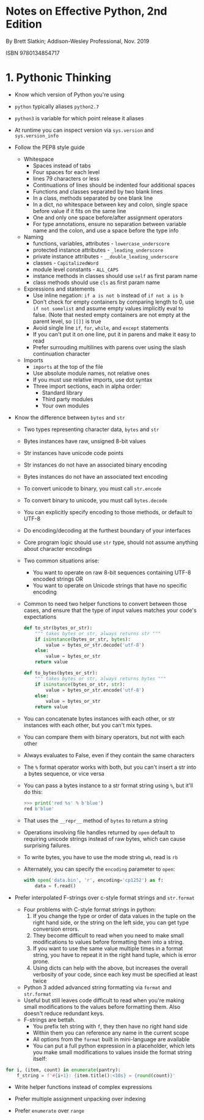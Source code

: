 # Notes on Effective Python, 2nd Edition

By Brett Slatkin; Addison-Wesley Professional, Nov. 2019

ISBN 9780134854717

# 1. Pythonic Thinking

* Know which version of Python you're using
* `python` typically aliases `python2.7`
* `python3` is variable for which point release it aliases
* At runtime you can inspect version via `sys.version` and `sys.version_info`
* Follow the PEP8 style guide
    * Whitespace
        * Spaces instead of tabs
        * Four spaces for each level
        * lines 79 characters or less
        * Continuations of lines should be indented four additional spaces
        * Functions and classes separated by two blank lines
        * In a class, methods separated by one blank line
        * In a dict, no whitespace between key and colon, single space before value if it fits on the same line
        * One and only one space before/after assignment operators
        * For type annotations, ensure no separation between variable name and the colon, and use a space before the type info
    * Naming
        * functions, variables, attributes - `lowercase_underscore`
        * protected instance attributes - `_leading_underscore`
        * private instance attributes - `__double_leading_underscore`
        * classes - `CapitalizedWord`
        * module level constants - `ALL_CAPS`
        * instance methods in classes should use `self` as first param name
        * class methods should use `cls` as first param name
    * Expressions and statements
        * Use inline negation: `if a is not b` instead of `if not a is b`
        * Don't check for empty containers by comparing length to 0, use `if not somelist` and assume empty values implicitly eval to false. (Note that nested empty containers are not empty at the parent level, so `[[]]` is true
        * Avoid single line `if`, `for`, `while`, and `except` statements
        * If you can't put it on one line, put it in parens and make it easy to read
        * Prefer surrouding multilines with parens over using the slash continuation character
    * Imports
        * `imports` at the top of the file
        * Use absolute module names, not relative ones
        * If you must use relative imports, use dot syntax
        * Three import sections, each in alpha order:
            * Standard library
            * Third party modules
            * Your own modules
* Know the difference between `bytes` and `str`
    * Two types representing character data, `bytes` and `str`
    * Bytes instances have raw, unsigned 8-bit values
    * Str instances have unicode code points
    * Str instances do not have an associated binary encoding
    * Bytes instances do not have an associated text encoding
    * To convert unicode to binary, you must call `str.encode`
    * To convert binary to unicode, you must call `bytes.decode`
    * You can explicitly specify encoding to those methods, or default to UTF-8
    * Do encoding/decoding at the furthest boundary of your interfaces
    * Core program logic should use `str` type, should not assume anything about character encodings
    * Two common situations arise:
        * You want to operate on raw 8-bit sequences containing UTF-8 encoded strings OR
        * You want to operate on Unicode strings that have no specific encoding
    * Common to need two helper functions to convert between those cases, and ensure that the type of input values matches your code's expectations

        ```python
        def to_str(bytes_or_str):
            """ takes bytes or str, always returns str """
            if isinstance(bytes_or_str, bytes):
                value = bytes_or_str.decode('utf-8')
            else:
                value = bytes_or_str
            return value

        def to_bytes(bytes_or_str):
            """ takes bytes or str, always returns bytes """
            if isinstance(bytes_or_str, str):
                value = bytes_or_str.encode('utf-8')
            else:
                value = bytes_or_str
            return value
        ```

    * You can concatenate bytes instances with each other, or str instances with each other, but you can't mix types.
    * You can compare them with binary operators, but not with each other
    * Always evaluates to False, even if they contain the same characters
    * The `%` format operator works with both, but you can't insert a str into a bytes sequence, or vice versa
    * You can pass a bytes instance to a str format string using `%`, but it'll do this:

        ```python
        >>> print('red %s' % b'blue')
        red b'blue'
        ```

    * That uses the `__repr__` method of `bytes` to return a string
    * Operations involving file handles returned by `open` default to requiring unicode strings instead of raw bytes, which can cause surprising failures.
    * To write bytes, you have to use the mode string `wb`, read is `rb`
    * Alternately, you can specify the `encoding` parameter to `open`:

        ```python
        with open('data.bin', 'r', encoding='cp1252') as f:
            data = f.read()
        ```

* Prefer interpolated F-strings over c-style format strings and `str.format`
    * Four problems with C-style format strings in python:
        1. If you change the type or order of data values in the tuple on the right hand side, or the string on the left side, you can get type conversion errors.
        1. They become difficult to read when you need to make small modifications to values before formatting them into a string.
        1. If you want to use the same value multiple times in a format string, you have to repeat it in the right hand tuple, which is error prone.
        1. Using dicts can help with the above, but increases the overall verbosity of your code, since each key must be specified at least twice
    * Python 3 added advanced string formatting via `format` and `str.format`
    * Useful but still leaves code difficult to read when you're making small modifications to the values before formatting them. Also doesn't reduce redundant keys.
    * F-strings are bettah.
        * You prefix teh string with `f`, they then have no right hand side
        * Within them you can reference any name in the current scope
        * All options from the `format` built in mini-language are available
        * You can put a full python expression in a placeholder, which lets you make small modifications to values inside the format string itself:

```python
for i, (item, count) in enumerate(pantry):
    f_string = f'#{i+1}: {item.title():<10s} = {round(count)}'
```

* Write helper functions instead of complex expressions
* Prefer multiple assignment unpacking over indexing
* Prefer `enumerate` over `range`

    ```python
